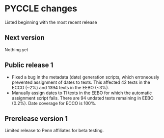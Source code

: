 # PYCCLE changes

Listed beginning with the most recent release

## Next version

Nothing yet

## Public release 1

- Fixed a bug in the metadata (date) generation scripts, which
  erroneously prevented assignment of dates to texts.  This affected 42
  texts in the ECCO (~2%) and 1394 texts in the EEBO (~3%).
- Manually assign dates to 11 texts in the EEBO for which the automatic
  assignment script fails.  There are 94 undated texts remaining in EEBO
  (0.2%).  Date coverage for ECCO is 100%.

## Prerelease version 1

Limited release to Penn affiliates for beta testing.
